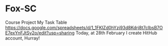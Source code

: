 # Fox-SC
Course Project
My Task Table https://docs.google.com/spreadsheets/d/1_1FKIZd0hYzj93d8Kdrj8t7cIbsB7OE7exYnFJtSy2o/edit?usp=sharing
Today, at 28th February I create HitHub account, Hurray!
